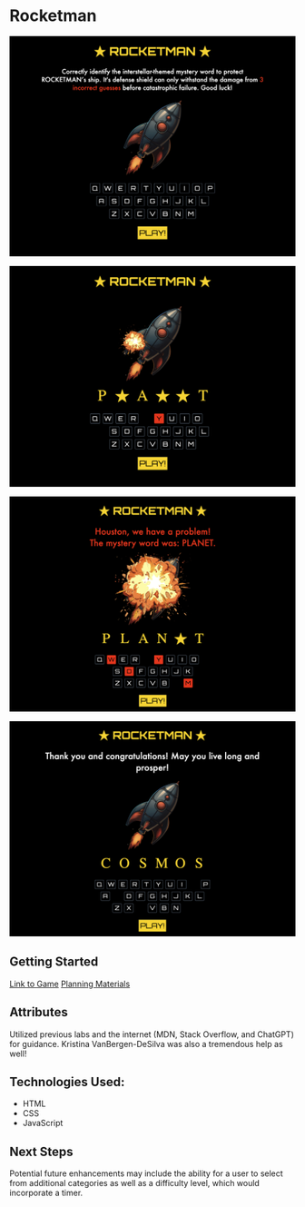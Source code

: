 # Rocketman

![Screenshot of the starting page with instructions, rocketship, and keyboard displayed](https://github.com/matthew-estes/Rocketman/blob/main/screenshots/screenshot1.png)

![Screenshot of the rocketship taking damage due to an incorrect guess](/assets/screenshots/screenshot2.png)

![Screenshot of a won game which has a congratulatory message](/assets/screenshots/screenshot3.png)

![Screenshot of a lost game, which has an message informing the user they lost with an image of an explosion in place of the rocketship](/assets/screenshots/screenshot4.png)









## Getting Started
[Link to Game](https://matthew-estes.github.io/Rocketman/)
[Planning Materials](https://generalassembly.instructure.com/courses/285/assignments/3309?module_item_id=13118)


## Attributes
Utilized previous labs and the internet (MDN, Stack Overflow, and ChatGPT) for guidance. Kristina VanBergen-DeSilva was also a tremendous help as well!

##  Technologies Used:
- HTML
- CSS
- JavaScript

## Next Steps
Potential future enhancements may include the ability for a user to select from additional categories as well as a difficulty level, which would incorporate a timer.
